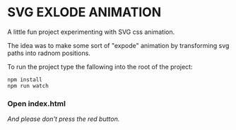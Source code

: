 # SVG EXLODE ANIMATION

A little fun project experimenting with SVG css animation.

The idea was to make some sort of "expode" animation by transforming svg paths into radnom positions.

To run the project type the fallowing into the root of the project:

```
npm install
npm run watch
```


### Open index.html

*And please don't press the red button.*